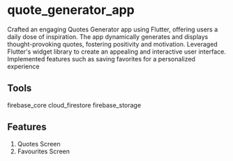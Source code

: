 # quote_generator_app

Crafted an engaging Quotes Generator app using Flutter, offering users a daily dose of inspiration. The app dynamically generates and displays thought-provoking quotes, fostering positivity and motivation. Leveraged Flutter's widget library to create an appealing and interactive user interface. Implemented features such as saving favorites for a personalized experience

## Tools

firebase_core
cloud_firestore
firebase_storage

## Features
1. Quotes Screen
2. Favourites Screen
